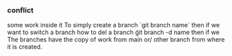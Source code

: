 ### conflict
some work inside it
To simply create a branch 
´git branch name´
then if we want to switch a branch
how to del a branch
ǵit branch -d name
then if we 
The branches have the copy of work from main or/ other branch from where it is created.
